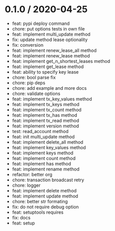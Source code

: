 
0.1.0 / 2020-04-25
==================

  * feat: pypi deploy command
  * chore: put options tests in own file
  * feat: implement multi_update method
  * fix: update method lease optionality
  * fix: conversion
  * feat: implement renew_lease_all method
  * feat: implement renew_lease method
  * feat: implement get_n_shortest_leases method
  * feat: implement get_lease method
  * feat: ability to specify key lease
  * chore: bool parse fix
  * chore: pip deps
  * chore: add example and more docs
  * chore: validate options
  * feat: implement tx_key_values method
  * feat: implement tx_keys method
  * feat: implement tx_count method
  * feat: implement tx_has method
  * feat: implement tx_read method
  * feat: implement version method
  * test: read_account method
  * feat: init multi_update method
  * feat: implement delete_all method
  * feat: implement key_values method
  * feat: implement keys method
  * feat: implement count method
  * feat: implement has method
  * feat: implement rename method
  * refactor: better org
  * chore: transaction broadcast retry
  * chore: logger
  * feat: implement delete method
  * feat: implement update method
  * chore: better str formating
  * fix: do not require debug option
  * feat: setuptools requires
  * fix: docs
  * feat: setup
